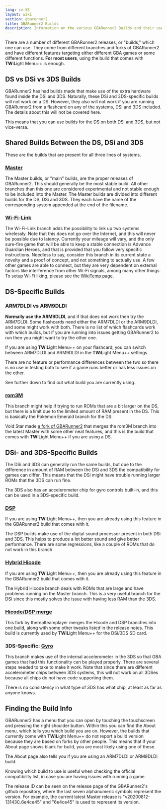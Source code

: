 ```yaml
---
lang: sv-SE
layout: wiki
section: gbarunner2
title: GBARunner2 Builds
description: Information on the various GBARunner2 Builds and their uses
---
```



There are a number of different GBARunner2 releases, or "builds," which one can use. They come from different branches and forks of GBARunner2 and have different features targeting either different GBA games or some different functions. **For most users**, using the build that comes with **TW**i**L**ight Menu++ is enough.

## DS vs DSi vs 3DS Builds

GBARunner2 has had builds made that make use of the extra hardware found inside the DSi and 3DS. Naturally, these DSi and 3DS-specific builds will not work on a DS. However, they also will not work if you are running GBARunner2 from a flashcard on any of the systems, DSi and 3DS included. The details about this will not be covered here.

This means that you can use builds for the DS on both DSi and 3DS, but not vice-versa.

## Shared Builds Between the DS, DSi and 3DS

These are the builds that are present for all three lines of systems.

### [Master](https://github.com/Gericom/GBARunner2/releases)

The Master builds, or "main" builds, are the proper releases of GBARunner2. This should generally be the most stable build. All other branches than this one are considered experimental and not stable enough to be included into the Master. The Master builds are divided into different builds for the DS, DSi and 3DS. They each have the name of the corresponding system appended at the end of the filename.

### [Wi-Fi-Link](https://github.com/Gericom/GBARunner2/releases/tag/v20200217-194452_0b8bbe3)

The Wi-Fi-Link branch adds the possibility to link up two systems wirelessly. Note that this does not go over the Internet, and this will never be possible due to latency. Currently your mileage will vary, and the only sure-fire game that will be able to keep a stable connection is Advance Guardian Heroes, and that is provided that you follow very specific instructions. Needless to say, consider this branch in its current state a novelty and a proof of concept, and not something to actually use. A few other games are able to connect, but they are very dependent on external factors like interference from other Wi-Fi signals, among many other things. To setup Wi-Fi liking, please see the [WikiTemp page](https://wiki.gbatemp.net/wiki/GBARunner2/Link).

## DS-Specific Builds

### ARM7DLDI vs ARM9DLDI

**Normally use the ARM9DLDI**, and if that does not work then try the ARM7DLDI. Some flashcards need either the ARM7DLDI or the ARM9DLDI, and some might work with both. There is no list of which flashcards work with which builds, but if you are running into issues getting GBARunner2 to run then you might want to try the other one.

If you are using **TW**i**L**ight Menu++ on your flashcard, you can switch between ARM7DLDI and ARM9DLDI in the **TW**i**L**ight Menu++ settings.

There are no feature or performance differences between the two so there is no use in testing both to see if a game runs better or has less issues on the other.

See further down to find out what build you are currently using.

### [rom3M](https://github.com/Gericom/GBARunner2/releases/tag/v20190911-201047_371815e)

This branch might help if trying to run ROMs that are a bit larger on the DS, but there is a limit due to the limited amount of RAM present in the DS. This is basically the Pokémon Emerald branch for the DS.

Void Star made [a fork of GBARunner2](https://github.com/unresolvedsymbol/GBARunner2-DSL-Enhanced/releases) that merges the rom3M branch into the latest Master with some other neat features, and this is the build that comes with **TW**i**L**ight Menu++ if you are using a DS.

## DSi- and 3DS-Specific Builds

The DSi and 3DS can generally run the same builds, but due to the difference in amount of RAM between the DSi and 3DS the compatibility for games can differ. This means that the DSi might have trouble running larger ROMs that the 3DS can run fine.

The 3DS also has an accelerometer chip for gyro controls built-in, and this can be used in a 3DS-specific build.

### [DSP](https://github.com/Gericom/GBARunner2/releases/tag/v20200809-113646_551ae99_dsp-audio)

If you are using **TW**i**L**ight Menu++, then you are already using this feature in the GBARunner2 build that comes with it.

The DSP builds make use of the digital sound processor present in both DSi and 3DS. This helps to produce a lot better sound and give better performance. There are some regressions, like a couple of ROMs that do not work in this branch.

### [Hybrid Hicode](https://github.com/Gericom/GBARunner2/releases/tag/v20200812-130512_d5dc8d8)

If you are using **TW**i**L**ight Menu++, then you are already using this feature in the GBARunner2 build that comes with it.

The Hybrid Hicode branch deals with ROMs that are large and have problems running on the Master branch. This is a very useful branch for the DSi since this mostly solves the issue with having less RAM than the 3DS.

### [Hicode/DSP merge](https://github.com/therealteamplayer/GBARunner2/releases/tag/v20210911-merges-and-tweaks)

This fork by therealteamplayer merges the Hicode and DSP branches into one build, along with some other tweaks listed in the release notes. This build is currently used by **TW**i**L**ight Menu++ for the DSi/3DS SD card.

### 3DS-Specific: [Gyro](https://github.com/Gericom/GBARunner2/releases/tag/v20191228-021638_ee7f6a0)

This branch makes use of the internal accelerometer in the 3DS so that GBA games that had this functionality can be played properly. There are several steps needed to take to make it work. Note that since there are different accelerometer chips between 3DS systems, this will not work on all 3DSes because all chips do not have code supporting them.

There is no consistency in what type of 3DS has what chip, at least as far as anyone knows.

## Finding the Build Info

GBARunner2 has a menu that you can open by touching the touchscreen and pressing the right shoulder button. Within this you can find the About menu, which tells you which build you are on. However, the builds that currently come with **TW**i**L**ight Menu++ do not report a build version because they are based on forks by other people. This means that if your About page shows blank for build, you are most likely using one of these.

The About page also tells you if you are using an ARM7DLDI or ARM9DLDI build.

Knowing which build to use is useful when checking the official compatibility list, in case you are having issues with running a game.

The release ID can be seen on the release page of the GBARunner2's github repository, where the last seven alphanumeric symbols represent the version. For example, the current latest Master release is "v20200812-131430_6e4ce45" and "6e4ce45" is used to represent its version.
